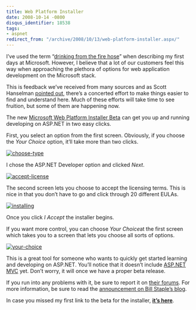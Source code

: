 ```yaml
---
title: Web Platform Installer
date: 2008-10-14 -0800
disqus_identifier: 18538
tags:
- aspnet
redirect_from: "/archive/2008/10/13/web-platform-installer.aspx/"
---
```


I’ve used the term “[drinking from the fire
hose](https://haacked.com/archive/2007/10/26/drinking-from-the-firehose.aspx "Drinking from the firehose")”
when describing my first days at Microsoft. However, I believe that a
lot of our customers feel this way when approaching the plethora of
options for web application development on the Microsoft stack.

This is feedback we’ve received from many sources and as Scott Hanselman
[pointed
out](http://www.hanselman.com/blog/WebPlatformInstallerTryingToMakeItEasierToSetupForWebDevelopment.aspx "Hanselman on Web Platform Installer"),
there’s a concerted effort to make things easier to find and understand
here. Much of these efforts will take time to see fruition, but some of
them are happening now.

The new [Microsoft Web Platform Installer
Beta](http://www.microsoft.com/web/channel/products/WebPlatformInstaller.aspx "Microsoft Web Platform Installer Beta")
can get you up and running developing on ASP.NET in two easy clicks.

First, you select an option from the first screen. Obviously, if you
choose the *Your Choice* option, it’ll take more than two clicks.

[![choose-type](https://haacked.com/images/haacked_com/WindowsLiveWriter/WebPlatformInstaller_EA1C/choose-type_thumb_1.png "choose-type")](https://haacked.com/images/haacked_com/WindowsLiveWriter/WebPlatformInstaller_EA1C/choose-type_4.png)

I chose the ASP.NET Developer option and clicked *Next*.

[![accept-license](https://haacked.com/images/haacked_com/WindowsLiveWriter/WebPlatformInstaller_EA1C/accept-license_thumb_1.png "accept-license")](https://haacked.com/images/haacked_com/WindowsLiveWriter/WebPlatformInstaller_EA1C/accept-license_4.png)

The second screen lets you choose to accept the licensing terms. This is
nice in that you don’t have to go and click through 20 different EULAs.

[![installing](https://haacked.com/images/haacked_com/WindowsLiveWriter/WebPlatformInstaller_EA1C/installing_thumb_1.png "installing")](https://haacked.com/images/haacked_com/WindowsLiveWriter/WebPlatformInstaller_EA1C/installing_4.png)

Once you click *I Accept* the installer begins.

If you want more control, you can choose *Your Choice*at the first
screen which takes you to a screen that lets you choose all sorts of
options.

[![your-choice](https://haacked.com/images/haacked_com/WindowsLiveWriter/WebPlatformInstaller_EA1C/your-choice_thumb.png "your-choice")](https://haacked.com/images/haacked_com/WindowsLiveWriter/WebPlatformInstaller_EA1C/your-choice_2.png)

This is a great tool for someone who wants to quickly get started
learning and developing on ASP.NET. You’ll notice that it doesn’t
include [ASP.NET MVC](http://asp.net/mvc "ASP.NET MVC Website") yet.
Don’t worry, it will once we have a proper beta release.

If you run into any problems with it, be sure to report it on [their
forums](http://forums.iis.net/1155.aspx "Web Platform Installer Forums").
For more information, be sure to read the [announcement on Bill Staple’s
blog](http://blogs.iis.net/bills/archive/2008/10/03/fast-download-and-install-of-microsoft-s-web-stack-iis7-asp-net-sql-express-and-visual-web-developer-and-more.aspx "Announcing").

In case you missed my first link to the beta for the installer, **[it’s
here](http://www.microsoft.com/web/channel/products/WebPlatformInstaller.aspx "Microsoft Web Platform Installer Beta")**.

